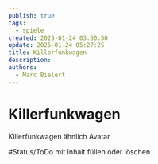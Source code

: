```yaml
---
publish: true
tags:
  - spiele
created: 2025-01-24 03:50:50
update: 2025-01-24 05:27:25
title: Killerfunkwagen
description: 
authors:
  - Marc Bielert
---
```


# Killerfunkwagen

Killerfunkwagen
ähnlich Avatar

#Status/ToDo mit Inhalt füllen oder löschen

